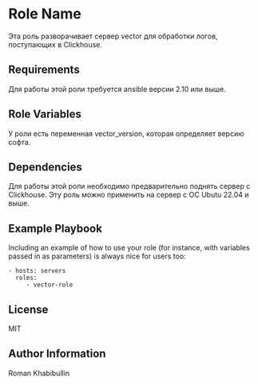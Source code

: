 Role Name
=========

Эта роль разворачивает сервер vector для обработки логов, поступающих в Clickhouse.

Requirements
------------
Для работы этой роли требуется ansible версии 2.10 или выше.

Role Variables
--------------

У роли есть переменная vector_version, которая определяет версию софта.

Dependencies
------------

Для работы этой роли необходимо предварительно поднять сервер с Clickhouse. Эту роль можно применить на сервер с ОС Ubutu 22.04 и выше.


Example Playbook
----------------

Including an example of how to use your role (for instance, with variables passed in as parameters) is always nice for users too:

    - hosts: servers
      roles:
         - vector-role 

License
-------

MIT

Author Information
------------------

Roman Khabibullin
